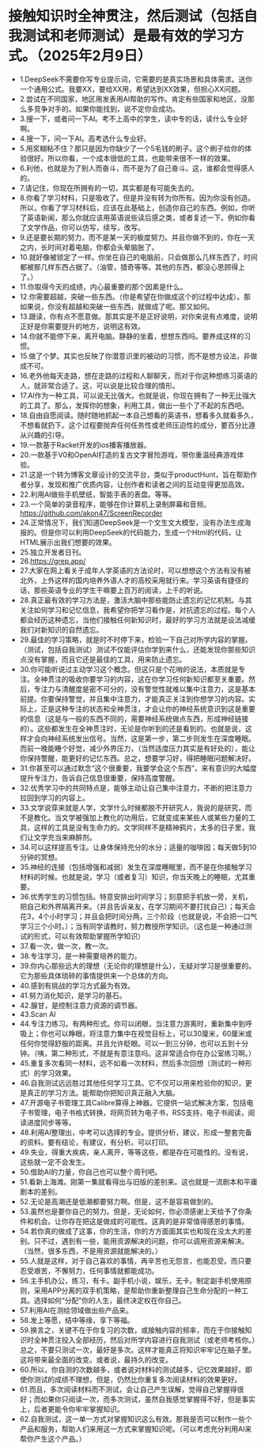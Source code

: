 # 接触知识时全神贯注，然后测试（包括自我测试和老师测试）是最有效的学习方式。（2025年2月9日） 

- 1.DeepSeek不需要你写专业提示词，它需要的是真实场景和具体需求。送你一个通用公式。我要XX，要给XX用，希望达到XX效果，但担心XX问题。
- 2.尝试在不同国家，地区用发表用AI帮助的写作。肯定有些国家和地区，没那么多竞争对手的。如果你能找到，说不定你会成功。
- 3.搜一下，或者问一下AI。考不上高中的学生，读中专的话，读什么专业好啊。
- 4.搜一下，问一下AI。高考选什么专业好。
- 5.用浆糊粘不住？那只是因为你缺少了一个5毛钱的刷子。这个刷子给你的体验很好。所以你看，一个成本很低的工具，也能带来很不一样的效果。
- 6.利他，也就是为了别人而奋斗，而不是为了自己奋斗。这，谁都会觉得感人的。
- 7.请记住，你现在所拥有的一切，其实都是有可能失去的。
- 8.你看了学习材料，只是吸收了。但是并没有转为你所有。因为你没有创造。所以，你看了学习材料后，应该在此基础上，创造你自己的东西。例如，你听了英语新闻，那么你就应该用英语说些读后感之类，或者复述一下。例如你看了文学作品，你可以仿写，续写，改写。
- 9.还是要长期的努力，而不是某一天的极度努力。并且你做不到的，你在一天之内，长时间对着电脑，你都会头晕脑胀了。
- 10.就好像被锁定了一样。你坐在自己的电脑前，只会做那么几样东西了，时间都被那几样东西占据了。（油管，猎奇等等。其他的东西，都没心思顾得上了。）
- 11.你取得今天的成绩，内心最重要的那个因素是什么。
- 12.你需要超越，突破一些东西。（你是希望在你做成这个的过程中达成）。那如果说，你没有超越和突破一些东西，就做成了呢。那又如何。
- 13.跟读，你有点不愿意做。那其实是不是正好说明，对你来说有点难度，说明正好是你需要提升的地方，说明这有效。
- 14.你就不能停下来，离开电脑。静静的坐着，想想东西吗。要养成这样的习惯。
- 15.做了个梦。其实也反映了你潜意识里的被动的习惯，而不是想方设法，非做成不可。
- 16.老外他每天走路，想在走路的过程和人聊聊天，而对于你这种想练习英语的人，就非常合适了。这，可以说是比较合理的情形。
- 17.AI作为一种工具，可以说无比强大。也就是说，你现在拥有了一种无比强大的工具了。那么，发挥你的想象，利用工具，做出一些个了不起的东西吧。
- 18.自由自愿阅读。随时随地抓起一本自己想看的英语书，想看多久就看多久，不想看就扔下。这个过程要抛弃任何任务性或老师压迫性的成分，要百分比遵从兴趣的引导。
- 19.一款基于Racket开发的ios播客播放器。
- 20.一款基于V0和OpenAI打造的复古文字冒险游戏，带你重温经典游戏体验。
- 21.这是一个转为博客文章设计的交流平台，类似于productHunt，旨在帮助作者分享，发现和推广优质内容，让创作者和读者之间的互动变得更加高效。
- 22.利用AI做些手机壁纸，智能手表的表盘。等等。
- 23.一个简单的录音程序，能够在你计算机上录制屏幕和音频。https://github.com/akon47/ScreenRecorder
- 24.正常情况下，我们知道DeepSeek是一个文生文大模型，没有办法生成海报的。但是你可以利用DeepSeek的代码能力，生成一个Html的代码，让HTML展示出我们想要的效果。
- 25.独立开发者日刊。
- 26.https://grep.app/
- 27.大家在网上看关于成年人学英语的方法论时，可以想想这个方法有没有被北外，上外这样的国内培养外语人才的高校采用就行来。学习英语有捷径的话，那些英语专业的学生干嘛要上百万的阅读，上千的听说。
- 28.真正最有效的学习方法是，激活大脑中那些能防止遗忘的记忆机制。与其关注如何学习和记忆信息，我希望你把学习看作是，对抗遗忘的过程。每个人都会经历这种遗忘，当他们接触任何新知识时，最好的学习方法就是设法减缓我们对新知识的自然遗忘。
- 29.最佳的学习策略，就是时不时停下来，检验一下自己对所学内容的掌握。（测试，包括自我测试）测试不仅能评估你学到来什么，还能发现你那些知识点没有掌握，而且它还是最佳的工具，用来防止遗忘。
- 30.你可能听说过主动学习这个概念。但这只是个花哨的说法，本质就是专注。全神贯注的吸收你要学习的内容，这在你学习任何新知识都至关重要。然后，专注力与清醒度是密不可分的，没有警觉性就难以集中注意力，这是基本前提。你要保持警觉，并且集中注意力，才能真正关注到你想学习的内容。实际上，正是这种专注的状态和全神贯注，才会让你的神经系统意识到这是重要的信息（这是与一般的东西不同的，需要神经系统做点东西，形成神经链接的）。这些都发生在全神贯注时，无论是你听到的还是看到的。也就是说，这样才会向神经系统发出信号。当然，这是第一步，第二步则发生在深度睡眠。而前一晚能睡个好觉，减少外界压力，（当然适度压力其实是有好处的），能让你保持警醒，能更好的记忆东西。总之，想要学习好，得把睡眠问题解决好。
- 31.你甚至可以通过默念“这个很重要，我要学会这个东西”，来有意识的大幅度提升专注力，告诉自己信息很重要，保持高度警醒。
- 32.优秀学习中的共同特点是，能够主动让自己集中注意力，不断的把注意力拉回到学习的内容上。
- 33.文学说穿来就是人学，文学什么时候都脱不开研究人，我说的是研究，而不是教化。当文学被强加上教化的功用后，它就变成来某些人或某些力量的工具，这样的工具是没有生命力的。文学同样不是精神鸦片，太多的日子里，我们让文学充当来麻醉剂。
- 34.可以这样提高专注。让身体保持充分的水分；适量的咖啡因；每天做5到10分钟的冥想。
- 35.神经的连接（包括增强和减弱）发生在深度睡眠里，而不是在你接触学习材料的时候。也就是说，学习（或者复习）知识，你当天晚上的睡眠，尤其重要。
- 36.优秀学生的习惯包括。特意安排出时间学习；刻意把手机放一旁，关机，把自己和外界隔离开来。（并且告诉亲友，在学习期间不要打扰自己）；每天会花3，4个小时学习；并且会把时间分两，三个阶段（也就是说，不会把一口气学习三个小时。）；当有同学请教时，努力教授所学知识。（这也是一种通过测试的形式，可以有效帮助掌握所学知识）
- 37.看一次，做一次，教一次。
- 38.专注学习，是一种需要培养的能力。
- 39.你内心那些远大的理想（无论你的理想是什么），无疑对学习是很重要的。它为那些具体琐碎的事情提供来一个总体的方向。
- 40.感到有挑战的学习方式最为有效。
- 41.努力消化知识，是学习的基石。
- 42.腺甘，是控制注意力资源的调节器。
- 43.Scan AI
- 44.专注力练习。有两种形式。你可以闭眼，当注意力游离时，重新集中到呼吸上；你也可以睁眼，将注意力集中在视觉目标上，可以30厘米，60厘米或任何你觉得舒服的距离。并且允许眨眼。可以一到三分钟，也可以五到十分钟。（咦，第二种形式，不就是有意注意吗。这非常适合你在办公室练习啊。）
- 45.重复多次看同一材料，远不如看一次材料，然后多次回想（测试的一种形式）的学习效果。
- 46.自我测试远远胜过其他任何学习工具。它不仅可以用来检验你的知识，更是真正的学习方法。能帮助你把知识真正融入大脑。
- 47.开源电子书管理工具Calibre算得上神器。它提供一站式解决方案，包括电子书管理，电子书格式转换，将网页转为电子书，RSS支持，电子书阅读，阅读进度同步等等。
- 48.利用AI整理出，中考可以选择的专业。提供分析，建议，形成一整套完备的资料。要有结论，有建议，有分析。可以打印。
- 49.失业，得重大疾病，亲人离开，等等这些，都是存在可能性的。没有说，这些就一定不会发生。
- 50.借助AI的力量，你自己也可以整个周刊吧。
- 51.看新上海滩。刚第一集就看得出与旧版的差别来。这也就是一流剧本和平庸剧本的差别。
- 52.无论是高潮还是低潮都要努力啊。但是，这不是容易做到的。
- 53.虽然也是要你自己的努力。但是，无论如何，你必须感谢上天给予了你条件和机会。让你存在把这是做成的可能性。这真的是非常值得感恩的事情。
- 54.若你真的做成了这事，你的生活，你的方方面面其实也和现在没太大的差别。只不过，遇到有一些，能用资源解决的问题，你可以调用资源来解决。（当然，很多东西，不是用资源就能解决的。）
- 55.人就是这样，对于自己喜欢的事情，再辛苦也无怨言，也能忍受。而只要忍受艰苦，不懈努力，任何事情就都能成功。
- 56.主手机办公，练习，有卡。副手机小说，娱乐，无卡。制定副手机使用原则，采用APP分离的双手机策略，是帮助你重新整理自己生命分配的一种工具。选择如何“分配”你的人生，最终决定权在你自己。
- 57.利用AI在测绘领域做出些产品来。
- 58.发上等愿，结中等缘，享下等福。
- 59.换言之，关键不在于你复习的次数，或接触内容的频率，而在于你接触知识时全神贯注投入全部经历，然后对所学内容进行自我测试（或老师考核你。）总之，不要只测试一次，最好是多次。这样才能真正将知识牢牢记在脑子里。这将带来最全面的改变。或者说，最持久的改变。
- 60.所以，你自测的次数越多，或者说对材料的测试越多，记忆效果越好。即使你测试的成绩不理想，但是，仍然比你重复多次阅读材料的效果更好。
- 61.而且，多次阅读材料而不测试，会让自己产生误解，觉得自己掌握得很好；而如果你只阅读一次，而多次测试，虽然自我感觉掌握得不好，但是事实上，后者更能令你牢牢掌握知识。
- 62.自我测试，这一单一方式对掌握知识这么有效。那我是否可以制作一些个产品和服务，帮助人们来用这一方式来掌握知识呢。（可以考虑充分利用AI来帮你产生这个产品。）




